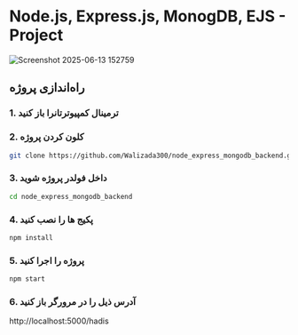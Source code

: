 ﻿# Node.js, Express.js, MonogDB, EJS - Project
![Screenshot 2025-06-13 152759](https://github.com/user-attachments/assets/87d7869b-fdde-42b3-ae39-957ae0527744)

## راه‌اندازی پروژه
### 1. ترمینال کمپیوترتانرا باز کنید
### 2. کلون کردن پروژه

```bash
git clone https://github.com/Walizada300/node_express_mongodb_backend.git
```
### 3. داخل فولدر پروژه شوید
```bash
cd node_express_mongodb_backend
```

### 4. پکیج ها را نصب کنید
```bash
npm install
```

### 5. پروژه را اجرا کنید
```bash
npm start
```

### 6. آدرس ذیل را در مرورگر باز کنید
http://localhost:5000/hadis
